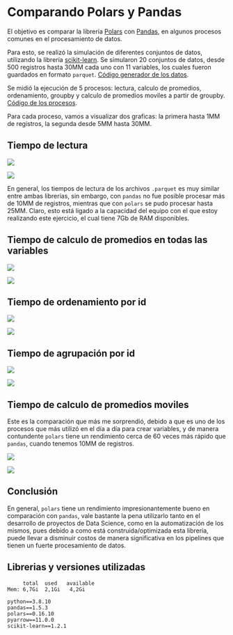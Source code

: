 # Comparando Polars y Pandas

El objetivo es comparar la librería [Polars](https://www.pola.rs/) con [Pandas](https://pandas.pydata.org/), en algunos procesos comunes en el procesamiento de datos.

Para esto, se realizó la simulación de diferentes conjuntos de datos, utilizando la librería [scikit-learn](https://scikit-learn.org/stable/). Se simularon 20 conjuntos de datos, desde 500 registros hasta 30MM cada uno con 11 variables, los cuales fueron guardados en formato `parquet`. [Código generador de los datos](https://github.com/sebasjp/data-science-applications/blob/master/comparing-polars-pandas/create_data.py).

Se midió la ejecución de 5 procesos: lectura, calculo de promedios, ordenamiento, groupby y calculo de promedios moviles a partir de groupby. [Código de los procesos](https://github.com/sebasjp/data-science-applications/blob/master/comparing-polars-pandas/process.py).


Para cada proceso, vamos a visualizar dos graficas: la primera hasta 1MM de registros, la segunda desde 5MM hasta 30MM.

## Tiempo de lectura

![](https://github.com/sebasjp/data-science-applications/blob/master/comparing-polars-pandas/output/time_reading_menor5.png?raw=true)

![](https://github.com/sebasjp/data-science-applications/blob/master/comparing-polars-pandas/output/time_reading_mayor5.png?raw=true)

En general, los tiempos de lectura de los archivos `.parquet` es muy similar entre ambas librerías, sin embargo, con `pandas` no fue posible procesar más de 10MM de registros, mientras que con `polars` se pudo procesar hasta 25MM. Claro, esto está ligado a la capacidad del equipo con el que estoy realizando este ejercicio, el cual tiene 7Gb de RAM disponibles.

## Tiempo de calculo de promedios en todas las variables

![](https://github.com/sebasjp/data-science-applications/blob/master/comparing-polars-pandas/output/time_mean_menor5.png?raw=true)

![](https://github.com/sebasjp/data-science-applications/blob/master/comparing-polars-pandas/output/time_mean_mayor5.png?raw=true)


## Tiempo de ordenamiento por id

![](https://github.com/sebasjp/data-science-applications/blob/master/comparing-polars-pandas/output/time_sorting_menor5.png?raw=true)

![](https://github.com/sebasjp/data-science-applications/blob/master/comparing-polars-pandas/output/time_sorting_mayor5.png?raw=true)


## Tiempo de agrupación por id

![](https://github.com/sebasjp/data-science-applications/blob/master/comparing-polars-pandas/output/time_groupby_mean_menor5.png?raw=true)

![](https://github.com/sebasjp/data-science-applications/blob/master/comparing-polars-pandas/output/time_groupby_mean_mayor5.png?raw=true)


## Tiempo de calculo de promedios moviles

Este es la comparación que más me sorprendió, debido a que es uno de los procesos que más utilizó en el día a día para crear variables, y de manera contundente `polars` tiene un rendimiento cerca de 60 veces más rápido que `pandas`, cuando tenemos 10MM de registros.

![](https://github.com/sebasjp/data-science-applications/blob/master/comparing-polars-pandas/output/time_moving_avg_menor5.png?raw=true)

![](https://github.com/sebasjp/data-science-applications/blob/master/comparing-polars-pandas/output/time_moving_avg_mayor5.png?raw=true)


## Conclusión

En general, `polars` tiene un rendimiento impresionantemente bueno en comparación con `pandas`, vale bastante la pena utilizarlo tanto en el desarrollo de proyectos de Data Science, como en la automatización de los mismos, pues debido a como está construida/optimizada esta librería, puede llevar a disminuir costos de manera significativa en los pipelines que tienen un fuerte procesamiento de datos.

## Librerias y versiones utilizadas
```
     total  used   available
Mem: 6,7Gi  2,1Gi   4,2Gi
```

```
python==3.8.10
pandas==1.5.3
polars==0.16.10
pyarrow==11.0.0
scikit-learn==1.2.1
```